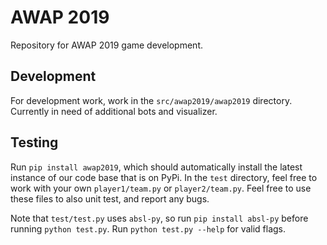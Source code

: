 # AWAP 2019

Repository for AWAP 2019 game development.

## Development

For development work, work in the `src/awap2019/awap2019` directory. Currently in need of additional bots and visualizer.

## Testing

Run `pip install awap2019`, which should automatically install the latest instance of our code base that is on PyPi. In the `test` directory, feel free to work with your own `player1/team.py` or `player2/team.py`. Feel free to use these files to also unit test, and report any bugs.

Note that `test/test.py` uses `absl-py`, so run `pip install absl-py` before running `python test.py`. Run `python test.py --help` for valid flags.

